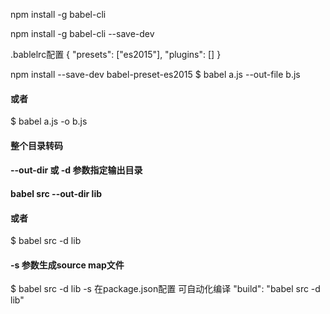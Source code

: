 npm install -g babel-cli

npm install -g babel-cli --save-dev

.bablelrc配置
{
  "presets": ["es2015"],
  "plugins": [] 
}


 npm install --save-dev babel-preset-es2015
 $ babel a.js --out-file b.js
 #### 或者
 $ babel a.js -o b.js
  
  #### 整个目录转码
  #### --out-dir 或 -d 参数指定输出目录
  #### babel src --out-dir lib
  #### 或者
 $ babel src -d lib
  
 #### -s 参数生成source map文件
 $ babel src -d lib -s
 在package.json配置  可自动化编译
  "build": "babel src -d lib"